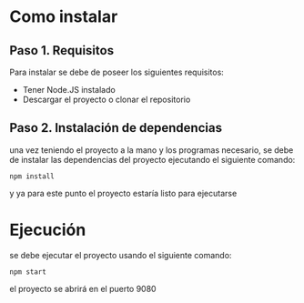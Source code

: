 <h1>
    Como instalar
</h1>


<h2>
    Paso 1. Requisitos
</h2>
<p>
    Para instalar se debe de poseer los siguientes requisitos:
</p>

<ul>
    <li>
        Tener Node.JS instalado
    </li>
    <li>
        Descargar el proyecto o clonar el repositorio
    </li>
</ul>


<h2>
    Paso 2. Instalación de dependencias
</h2>

<p>
    una vez teniendo el proyecto a la mano y los programas necesario, se debe de instalar las dependencias
    del proyecto ejecutando el siguiente comando:

    npm install
</p>

<p>
    y ya para este punto el proyecto estaría listo para ejecutarse 
</p>

<h1>
    Ejecución
</h1>

<p>
    se debe ejecutar el proyecto usando el siguiente comando:

    npm start
</p>

<p>
    el proyecto se abrirá en el puerto 9080
</p>
